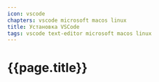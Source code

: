 ```yaml
---
icon: vscode
chapters: vscode microsoft macos linux
title: Установка VSCode
tags: vscode text-editor microsoft macos linux 
---
```

# {{page.title}}